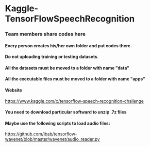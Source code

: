 # Kaggle-TensorFlowSpeechRecognition

### Team members share codes here
#### Every person creates his/her own folder and put codes there.
#### Do not uploading training or testing datasets.
#### All the datasets must be moved to a folder with name "data"
#### All the executable files must be moved to a folder with name "apps"
#### Website
https://www.kaggle.com/c/tensorflow-speech-recognition-challenge
#### You need to download particular softward to unzip .7z files
#### Maybe use the following scripts to load audio files:
https://github.com/ibab/tensorflow-wavenet/blob/master/wavenet/audio_reader.py
